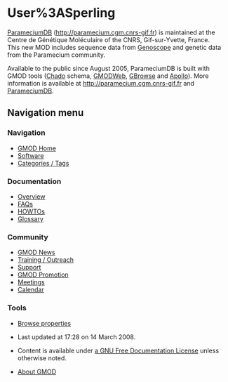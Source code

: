 



<span id="top"></span>




# <span dir="auto">User%3ASperling</span>









[ParameciumDB](ParameciumDB "ParameciumDB")
(<a href="http://paramecium.cgm.cnrs-gif.fr" class="external free"
rel="nofollow">http://paramecium.cgm.cnrs-gif.fr</a>) is maintained at
the Centre de Génétique Moléculaire of the CNRS, Gif-sur-Yvette,
France.  
This new MOD includes sequence data from
<a href="http://www.genoscope.cns.fr" class="external text"
rel="nofollow">Genoscope</a> and genetic data from the Paramecium
community.  
  
Available to the public since August 2005, ParameciumDB is built with
GMOD tools (<a href="Chado" class="mw-redirect" title="Chado">Chado</a>
schema, [GMODWeb](GMODWeb "GMODWeb"), [GBrowse](GBrowse.1 "GBrowse") and
[Apollo](Apollo.1 "Apollo")). More information is available at
<a href="http://paramecium.cgm.cnrs-gif.fr" class="external free"
rel="nofollow">http://paramecium.cgm.cnrs-gif.fr</a> and
[ParameciumDB](ParameciumDB "ParameciumDB").








## Navigation menu






### 



<a href="Main_Page"
style="background-image: url(../images/GMOD-cogs.png);"
title="Visit the main page"></a>


### Navigation



- <span id="n-GMOD-Home">[GMOD Home](Main_Page)</span>
- <span id="n-Software">[Software](GMOD_Components)</span>
- <span id="n-Categories-.2F-Tags">[Categories /
  Tags](Categories)</span>




### Documentation



- <span id="n-Overview">[Overview](Overview)</span>
- <span id="n-FAQs">[FAQs](Category%3AFAQ)</span>
- <span id="n-HOWTOs">[HOWTOs](Category%3AHOWTO)</span>
- <span id="n-Glossary">[Glossary](Glossary)</span>




### Community



- <span id="n-GMOD-News">[GMOD News](GMOD_News)</span>
- <span id="n-Training-.2F-Outreach">[Training /
  Outreach](Training_and_Outreach)</span>
- <span id="n-Support">[Support](Support)</span>
- <span id="n-GMOD-Promotion">[GMOD Promotion](GMOD_Promotion)</span>
- <span id="n-Meetings">[Meetings](Meetings)</span>
- <span id="n-Calendar">[Calendar](Calendar)</span>




### Tools

- <span id="t-smwbrowselink"><a href="Special%3ABrowse/User%3ASperling" rel="smw-browse">Browse
  properties</a></span>



- <span id="footer-info-lastmod">Last updated at 17:28 on 14 March
  2008.</span>
<!-- - <span id="footer-info-viewcount">15,281 page views.</span> -->
- <span id="footer-info-copyright">Content is available under
  <a href="http://www.gnu.org/licenses/fdl-1.3.html" class="external"
  rel="nofollow">a GNU Free Documentation License</a> unless otherwise
  noted.</span>

<!-- -->

- <span id="footer-places-about">[About
  GMOD](GMOD%3AAbout "GMOD%3AAbout")</span>

<!-- -->




